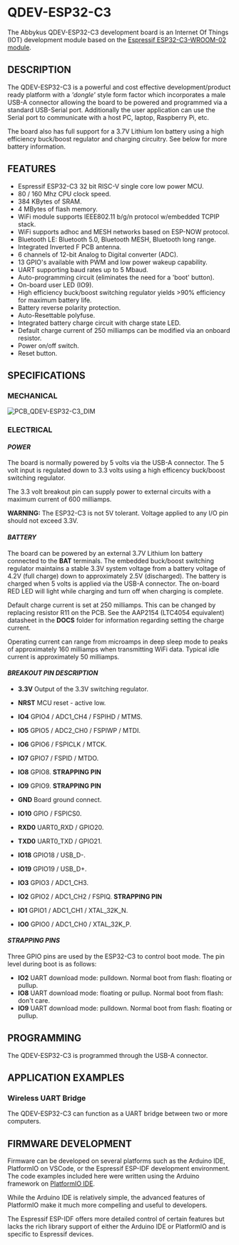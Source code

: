 # QDEV-ESP32-C3
The Abbykus QDEV-ESP32-C3 development board is an Internet Of Things (IOT) development module based on the [Espressif ESP32-C3-WROOM-02 module](https://www.espressif.com/en/news/ESP32_C3).

## DESCRIPTION
The QDEV-ESP32-C3 is a powerful and cost effective development/product ready platform with a *'dongle'* style form factor which incorporates a male USB-A connector allowing the board to be powered and programmed via a standard USB-Serial port.
Additionally the user application can use the Serial port to communicate with a host PC, laptop, Raspberry Pi, etc.

The board also has full support for a 3.7V Lithium Ion battery using a high efficiency buck/boost regulator and charging circuitry. See below for more battery information.

## FEATURES
- Espressif ESP32-C3 32 bit RISC-V single core low power MCU.
- 80 / 160 Mhz CPU clock speed.
- 384 KBytes of SRAM.
- 4 MBytes of flash memory.
- WiFi module supports IEEE802.11 b/g/n protocol w/embedded TCPIP stack. 
- WiFi supports adhoc and MESH networks based on ESP-NOW protocol.
- Bluetooth LE: Bluetooth 5.0, Bluetooth MESH, Bluetooth long range.
- Integrated Inverted F PCB antenna.
- 6 channels of 12-bit Analog to Digital converter (ADC).
- 13 GPIO's available with PWM and low power wakeup capability.
- UART supporting baud rates up to 5 Mbaud.
- Auto-programming circuit (eliminates the need for a 'boot' button).
- On-board user LED (IO9).
- High efficiency buck/boost switching regulator yields >90% efficiency for maximum battery life.
- Battery reverse polarity protection.
- Auto-Resettable polyfuse.
- Integrated battery charge circuit with charge state LED.
- Default charge current of 250 milliamps can be modified via an onboard resistor.
- Power on/off switch.
- Reset button.

## SPECIFICATIONS
### MECHANICAL
![PCB_QDEV-ESP32-C3_DIM](https://user-images.githubusercontent.com/99380815/156489479-e63da90b-ce5c-4248-97cb-f0c032cb4949.png)

### ELECTRICAL
#### *POWER*
The board is normally powered by 5 volts via the USB-A connector. The 5 volt input is regulated down to 3.3 volts using a high efficency buck/boost switching regulator. 

The 3.3 volt breakout pin can supply power to external circuits with a maximum current of 600 milliamps. 

**WARNING:** The ESP32-C3 is not 5V tolerant. Voltage applied to any I/O pin should not exceed 3.3V.

#### *BATTERY*
The board can be powered by an external 3.7V Lithium Ion battery connected to the **BAT** terminals. The embedded buck/boost switching regulator maintains a stable 3.3V system voltage from a battery voltage of 4.2V (full charge) down to approximately 2.5V (discharged). 
The battery is charged when 5 volts is applied via the USB-A connector. The on-board RED LED will light while charging and turn off when charging is complete.

Default charge current is set at 250 milliamps. This can be changed by replacing resistor R11 on the PCB. See the AAP2154 (LTC4054 equivalent) datasheet in the **DOCS** folder for information regarding setting the charge current.

Operating current can range from microamps in deep sleep mode to peaks of approximately 160 milliamps when transmitting WiFi data. Typical idle current is approximately 50 milliamps.

#### *BREAKOUT PIN DESCRIPTION*
- **3.3V** Output of the 3.3V switching regulator.
- **NRST** MCU reset - active low.
- **IO4** GPIO4 / ADC1_CH4 / FSPIHD / MTMS.
- **IO5** GPIO5 / ADC2_CH0 / FSPIWP / MTDI.
- **IO6** GPIO6 / FSPICLK / MTCK.
- **IO7** GPIO7 / FSPID / MTDO.
- **IO8** GPIO8. **STRAPPING PIN**
- **IO9** GPIO9. **STRAPPING PIN**
- **GND** Board ground connect.

- **IO10** GPIO / FSPICS0.
- **RXD0** UART0_RXD / GPIO20.
- **TXD0** UART0_TXD / GPIO21. 
- **IO18** GPIO18 / USB_D-.
- **IO19** GPIO19 / USB_D+.
- **IO3** GPIO3 / ADC1_CH3.
- **IO2** GPIO2 / ADC1_CH2 / FSPIQ. **STRAPPING PIN**
- **IO1** GPIO1 / ADC1_CH1 / XTAL_32K_N.
- **IO0** GPIO0 / ADC1_CH0 / XTAL_32K_P.


#### *STRAPPING PINS*
Three GPIO pins are used by the ESP32-C3 to control boot mode. The pin level during boot is as follows:
- **IO2** UART download mode: pulldown. Normal boot from flash: floating or pullup.
- **IO8** UART download mode: floating or pullup. Normal boot from flash: don't care.
- **IO9** UART download mode: pulldown. Normal boot from flash: floating or pullup.

## PROGRAMMING
The QDEV-ESP32-C3 is programmed through the USB-A connector. 

## APPLICATION EXAMPLES
### Wireless UART Bridge
The QDEV-ESP32-C3 can function as a UART bridge between two or more computers. 

## FIRMWARE DEVELOPMENT
Firmware can be developed on several platforms such as the Arduino IDE, PlatformIO on VSCode, or the Espressif ESP-IDF development environment. 
The code examples included here were written using the Arduino framework on [PlatformIO IDE](https://platformio.org/install/ide?install=vscode).

While the Arduino IDE is relatively simple, the advanced features of PlatformIO make it much more compelling and useful to developers. 

The Espressif ESP-IDF offers more detailed control of certain features but lacks the rich library support of either the Arduino IDE or PlatformIO and is specific to Espressif devices.



